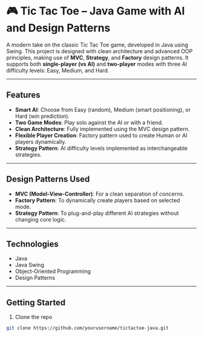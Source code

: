 # 🎮 Tic Tac Toe – Java Game with AI and Design Patterns

A modern take on the classic Tic Tac Toe game, developed in Java using Swing. This project is designed with clean architecture and advanced OOP principles, making use of **MVC**, **Strategy**, and **Factory** design patterns. It supports both **single-player (vs AI)** and **two-player** modes with three AI difficulty levels: Easy, Medium, and Hard.

---

##  Features

-  **Smart AI**: Choose from Easy (random), Medium (smart positioning), or Hard (win prediction).
-  **Two Game Modes**: Play solo against the AI or with a friend.
-  **Clean Architecture**: Fully implemented using the MVC design pattern.
-  **Flexible Player Creation**: Factory pattern used to create Human or AI players dynamically.
-  **Strategy Pattern**: AI difficulty levels implemented as interchangeable strategies.

---

##  Design Patterns Used

- **MVC (Model-View-Controller)**: For a clean separation of concerns.
- **Factory Pattern**: To dynamically create players based on selected mode.
- **Strategy Pattern**: To plug-and-play different AI strategies without changing core logic.

---

##  Technologies

- Java  
- Java Swing  
- Object-Oriented Programming  
- Design Patterns

---


##  Getting Started

1. Clone the repo  
```bash
git clone https://github.com/yourusername/tictactoe-java.git
